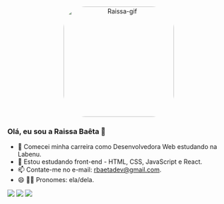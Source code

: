 
<div align="center">
<img alt="Raissa-gif" height="250" style="border-radius:50px;" src="https://camo.githubusercontent.com/b97dae894cb0ac4bf8a0fc7e4e2f8b4a41a7e80c3f515f3e2c2ac0c7fa1f1396/68747470733a2f2f6d656469612e67697068792e636f6d2f6d656469612f32614952784a38596974583034416d346b4f2f67697068792e676966"/>
</div>


### Olá, eu sou a Raissa Baêta 👋

- 🔭 Comecei minha carreira como Desenvolvedora Web estudando na Labenu.
- 🌱 Estou estudando front-end - HTML, CSS, JavaScript e React.
- 📫 Contate-me no e-mail: rbaetadev@gmail.com.
- 😄 🏳️‍🌈 Pronomes: ela/dela.

  
<div> 
  <a target="_blank" href="https://www.linkedin.com/in/raissa-ba%C3%AAta-299615190" target="_blank"><img src="https://img.shields.io/badge/-LinkedIn-%230077B5?style=for-the-badge&logo=linkedin&logoColor=white"></a> 
  <a target="_blank" href="https://instagram.com/rahbaeta"><img src="https://img.shields.io/badge/-Instagram-%23E4405F?style=for-the-badge&logo=instagram&logoColor=white" target="_blank"></a>
  <a target="_blank" href = "mailto:rbaetadev@gmail.com"><img src="https://img.shields.io/badge/-Gmail-%23333?style=for-the-badge&logo=gmail&logoColor=white" ></a>
 
</div>
